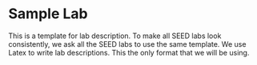 # Sample Lab

This is a template for lab description. To make all SEED labs
look consistently, we ask all the SEED labs to use the same 
template. We use Latex to write lab descriptions. This the only
format that we will be using. 

